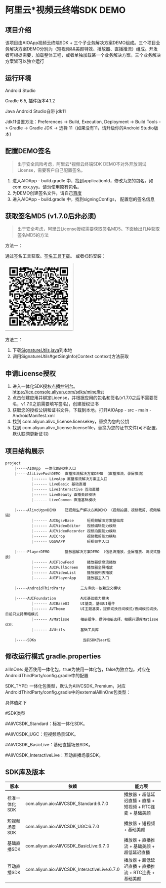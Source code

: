 # 阿里云*视频云终端SDK DEMO

## 项目介绍
该项目由AIOApp视频云终端SDK + 三个子业务解决方案DEMO组成。三个项目业务解决方案DEMO分别为（短视频&&美颜特效、播放器、直播推流）组成。开发者可根据需要，加载整体工程，或者单独加载某一个业务解决方案。三个业务解决方案皆可以独立运行

## 运行环境
Android Studio

Gradle 6.5, 插件版本4.1.2

Java Android Studio自带 jdk11

Jdk11设置方法：Preferences -> Build, Execution, Deployment -> Build Tools -> Gradle -> Gradle JDK -> 选择 11（如果没有11，请升级你的Android Studio版本）

## 配置DEMO签名
> 出于安全风险考虑，阿里云*视频云终端SDK DEMO不对外开放测试License，需要客户自己配置签名。
1. 进入AIOApp - build.gradle 中，找到applicationId，修改为您的包名。如com.xxx.yyy。请勿使用原有包名。
2. 为DEMO创建签名文件，请自己[百度](https://www.baidu.com/s?wd=android%E7%AD%BE%E5%90%8D%E6%96%87%E4%BB%B6)
3. 进入AIOApp - build.gradle 中，找到signingConfigs， 配置您的签名信息

## 获取签名MD5 (v1.7.0后非必须)
> 出于安全考虑，阿里云License授权需要获取签名MD5。下面给出几种获取签名MD5的方法

方法一：

通过签名工具获取。[签名工具下载](https://docs-aliyun.cn-hangzhou.oss.aliyun-inc.com/assets/attach/57134/cn_zh/1500877517694/app_signatures%20%281%29.apk?spm=a2c4g.11186623.0.0.17a71a1aq0CnV6&file=app_signatures%20%281%29.apk)。
或者扫码安装：

![qrcode](./sign_tool_qrcode.jpg "二维码")

方法二：
1. 下载[SignatureUtils.java](https://github.com/aliyunvideo/MONE_demo_opensource_android/blob/master/AUIFoundation/AVUtils/src/main/java/com/aliyun/aio/utils/SignatureUtils.java)到本地
2. 调用SignatureUtils#getSingInfo(Context context)方法获取

## 申请License授权
1. 进入一体化SDK授权点播控制台。https://ice.console.aliyun.com/sdks/mine/list
2. 点击创建应用并绑定License，并根据应用的包名和签名(v1.7.0之后不需要签名，v1.7.0之前需要填写签名)，创建授权证书
3. 获取您的授权公钥和证书文件，下载到本地。打开AIOApp - src - main - AndroidManifest.xml
4. 找到 com.aliyun.alivc_license.licensekey，替换为您的公钥
5. 找到 com.aliyun.alivc_license.licensefile，替换为您的证书文件(可不配置，默认联网更新证书)

## 项目结构展示
```
project
    |-----AIOApp  一体化DEMO主入口
    |-----AliLivePushDEMO  直播推流解决方案DEMO （直播推流、录屏推流）
            |------ LiveApp 直播推流解决方案主入口
            |------ LiveBasic 基础直播
            |------ LiveInteractive 互动直播
            |------ LiveBeauty 直播美颜模块
            |------ LiveCommon 直播基础模块

    |-----AlivcUgsvDEMO    短视频生产解决方案DEMO （视频拍摄、视频裁剪、视频编辑）
            |------ AUIUgsvBase      短视频解决方案基础库
            |------ AUIVideoEditor   视频编辑能力模块
            |------ AUIVideoRecorder 视频拍摄能力模块
            |------ AUICrop          视频裁剪能力模块
            |------ UGSVAPP          短视频主入口

    |-----PlayerDEMO       播放器解决方案DEMO （信息流播放、全屏播放、沉浸式播放）
            |------ AUIFlowFeed      播放器信息流播放
            |------ AUIFullScreen    播放器全屏播放
            |------ AUIVideoList     播放器列表播放
            |------ AUIPlayerApp     播放器主入口

    |-----AndroidThirdParty       三方库统一依赖定义模块

    |-----AUIFoundation           AUI基础能力模块
            |------ AUIBaseUI     UI基类，基础UI组件
            |------ AVTheme       UI主题基类，提供切换日间模式/夜间模式切换，目前只支持黑暗模式
            |------ AVMatisse     相册组件，提供相册选择，根据开源库Matisse优化
            |------ AVUtils       基础工具库

    |-----SDKs                     当前SDK的aar包
```
## 修改运行模式 gradle.properties
allInOne: 是否使用一体化包，true为使用一体化包，false为独立包。对应在AndroidThirdParty/config.gradle中的配置

SDK_TYPE: 一体化包类型，默认为AliVCSDK_Premium，对应AndroidThirdParty/config.gradle中的externalAllInOne包类型：

具体值如下

#SDK类型

#AliVCSDK_Standard：标准一体化SDK。

#AliVCSDK_UGC：短视频场景SDK。

#AliVCSDK_BasicLive：基础直播场景SDK。

#AliVCSDK_InteractiveLive：互动直播场景SDK。

## SDK库及版本
| 版本          | 依赖                                            | 能力项                                    |
|-------------|-----------------------------------------------|----------------------------------------|
| 标准一体化SDK    | com.aliyun.aio:AliVCSDK_Standard:6.7.0        | 播放器 + 超低延迟直播 + 直播 + 短视频 + RTC连麦 + 基础美颜 |
| 短视频场景SDK    | com.aliyun.aio:AliVCSDK_UGC:6.7.0             | 播放器 + 短视频 + 基础美颜                             | 
| 基础直播SDK     | com.aliyun.aio:AliVCSDK_BasicLive:6.7.0       | 播放器  + 直播推流 + 基础美颜  + 超低延迟直播                        | 
| 互动直播SDK     | com.aliyun.aio:AliVCSDK_InteractiveLive:6.7.0 | 播放器 + 超低延迟直播 + 直播推流 + RTC连麦  + 基础美颜       | 
